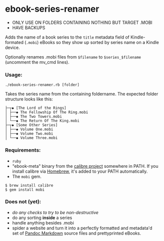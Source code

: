 # ebook-series-renamer
* ONLY USE ON FOLDERS CONTAINING NOTHING BUT TARGET .MOBI 
* HAVE BACKUPS

Adds the name of a book series to the `title` metadata field of Kindle-formated (`.mobi`) eBooks so they show up sorted by series name on a Kindle device.

Optionally renames .mobi files from `$filename` to `$series_$filename` (uncomment the mv_cmd lines).

### Usage:
`./ebook-series-renamer.rb [folder]`

Takes the series name from the containing foldername. The expected folder structure looks like this:
```
├─┬◆ [The Lord of the Rings]
│ ├──◆ The Fellowship Of The Ring.mobi
│ ├──◆ The Two Towers.mobi
│ └──◆ The Return Of The King.mobi
├─┬◆ [Some Other Series]
│ ├──◆ Volume One.mobi
│ ├──◆ Volume Two.mobi
│ └──◆ Volume Three.mobi
```

### Requirements:
* `ruby`
* "ebook-meta" binary from the [calibre project](http://calibre-ebook.com) somewhere in PATH. If you install calibre via [Homebrew](https://brew.sh), it's added to your PATH automatically.
* The `mobi` gem.
```
$ brew install calibre
$ gem install mobi
```

### Does not (yet):
* *do any checks to try to be non-destructive*
* do any sorting **inside** a series
* handle anything besides .mobi
* spider a website and turn it into a perfectly formatted and metadata'd set of [Pandoc Markdown](http://pandoc.org/README.html#pandocs-markdown) source files and prettyprinted eBooks.
